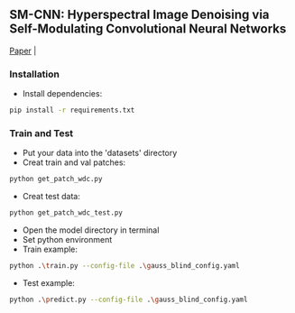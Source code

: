 ## SM-CNN: Hyperspectral Image Denoising via Self-Modulating Convolutional Neural Networks
[Paper](https://www.sciencedirect.com/science/article/pii/S0165168423003225?via%3Dihub) |


### Installation
* Install dependencies:
```bash
pip install -r requirements.txt
```
### Train and Test
* Put your data into the 'datasets' directory 
* Creat train and val patches:
```bash
python get_patch_wdc.py
```
* Creat test data:
```bash
python get_patch_wdc_test.py
```
* Open the model directory in terminal
* Set python environment
* Train example:
```bash
python .\train.py --config-file .\gauss_blind_config.yaml
```
* Test example: 
```bash
python .\predict.py --config-file .\gauss_blind_config.yaml
```
